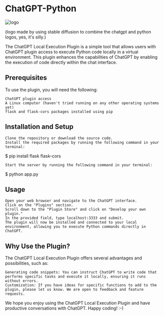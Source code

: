 # ChatGPT-Python

![logo](https://github.com/MorganRO8/ChatGPT-Python/assets/47795945/549ecdb5-00d1-4702-a01d-9d2696445246)

(logo made by using stable diffusion to combine the chatgpt and python logos, yes, it's silly.)

The ChatGPT Local Execution Plugin is a simple tool that allows users with ChatGPT plugin access to execute Python code locally in a virtual environment. This plugin enhances the capabilities of ChatGPT by enabling the execution of code directly within the chat interface.

## Prerequisites

To use the plugin, you will need the following:

    ChatGPT plugin access
    A Linux computer (haven't tried running on any other operating systems yet)
    flask and flask-cors packages installed using pip

## Installation and Setup

    Clone the repository or download the source code.
    Install the required packages by running the following command in your terminal:


$ pip install flask flask-cors

    Start the server by running the following command in your terminal:

$ python app.py

## Usage

    Open your web browser and navigate to the ChatGPT interface.
    Click on the "Plugins" section.
    Scroll down to the "Plugin Store" and click on "Develop your own plugin."
    In the provided field, type localhost:3333 and submit.
    The plugin will now be installed and connected to your local environment, allowing you to execute Python commands directly in ChatGPT.

## Why Use the Plugin?

The ChatGPT Local Execution Plugin offers several advantages and possibilities, such as:

    Generating code snippets: You can instruct ChatGPT to write code that performs specific tasks and execute it locally, ensuring it runs without errors.
    Customization: If you have ideas for specific functions to add to the plugin, please let us know. We are open to feedback and feature requests.

We hope you enjoy using the ChatGPT Local Execution Plugin and have productive conversations with ChatGPT. Happy coding! :-)

